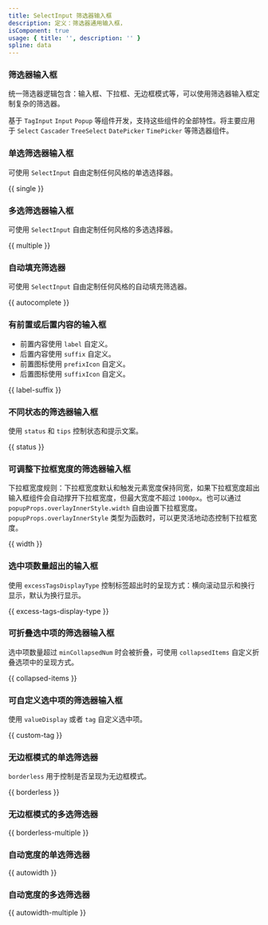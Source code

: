 ```yaml
---
title: SelectInput 筛选器输入框
description: 定义：筛选器通用输入框，
isComponent: true
usage: { title: '', description: '' }
spline: data
---
```


### 筛选器输入框

统一筛选器逻辑包含：输入框、下拉框、无边框模式等，可以使用筛选器输入框定制复杂的筛选器。

基于 `TagInput` `Input` `Popup` 等组件开发，支持这些组件的全部特性。将主要应用于 `Select` `Cascader` `TreeSelect` `DatePicker` `TimePicker` 等筛选器组件。

### 单选筛选器输入框

可使用 `SelectInput` 自由定制任何风格的单选选择器。

{{ single }}

### 多选筛选器输入框

可使用 `SelectInput` 自由定制任何风格的多选选择器。

{{ multiple }}

### 自动填充筛选器

可使用 `SelectInput` 自由定制任何风格的自动填充筛选器。

{{ autocomplete }}

### 有前置或后置内容的输入框

- 前置内容使用 `label` 自定义。
- 后置内容使用 `suffix` 自定义。
- 前置图标使用 `prefixIcon` 自定义。
- 后置图标使用 `suffixIcon` 自定义。

{{ label-suffix }}

### 不同状态的筛选器输入框

使用 `status` 和 `tips` 控制状态和提示文案。

{{ status }}

### 可调整下拉框宽度的筛选器输入框

下拉框宽度规则：下拉框宽度默认和触发元素宽度保持同宽，如果下拉框宽度超出输入框组件会自动撑开下拉框宽度，但最大宽度不超过 `1000px`。也可以通过 `popupProps.overlayInnerStyle.width` 自由设置下拉框宽度。`popupProps.overlayInnerStyle` 类型为函数时，可以更灵活地动态控制下拉框宽度。

{{ width }}

### 选中项数量超出的输入框

使用 `excessTagsDisplayType` 控制标签超出时的呈现方式：横向滚动显示和换行显示，默认为换行显示。

{{ excess-tags-display-type }}


### 可折叠选中项的筛选器输入框

选中项数量超过 `minCollapsedNum` 时会被折叠，可使用 `collapsedItems` 自定义折叠选项中的呈现方式。

{{ collapsed-items }}

### 可自定义选中项的筛选器输入框

使用 `valueDisplay` 或者 `tag` 自定义选中项。

{{ custom-tag }}

### 无边框模式的单选筛选器

`borderless` 用于控制是否呈现为无边框模式。

{{ borderless }}

### 无边框模式的多选筛选器

{{ borderless-multiple }}

### 自动宽度的单选筛选器

{{ autowidth }}


### 自动宽度的多选筛选器

{{ autowidth-multiple }}
